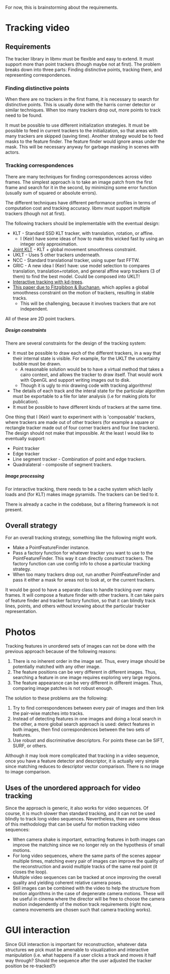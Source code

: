 For now, this is brainstorming about the requirements.

# Tracking video #

## Requirements ##

The tracker library in libmv must be flexible and easy to extend. It must
support more than point trackers (though maybe not at first). The problem
breaks down into three parts: Finding distinctive points, tracking them, and
representing correspondences.

### Finding distinctive points ###

When there are no trackers in the first frame, it is necessary to search for
distinctive points. This is usually done with the harris corner detector or
similar techniques. When too many trackers drop out, more points to track need
to be found.

It must be possible to use different initialization strategies. It must be
possible to feed in current trackers to the initialization, so that areas with
many trackers are skipped (saving time). Another strategy would be to feed
masks to the feature finder. The feature finder would ignore areas under the
mask. This will be necessary anyway for garbage masking in scenes with actors.

### Tracking correspondences ###

There are many techniques for finding correspondences across video frames. The
simplest approach is to take an image patch from the first frame and search for
it in the second, by minimizing some error function (usually sum of squared or
absolute errors).

The different techniques have different performance profiles in terms of
computation cost and tracking accuracy. libmv must support multiple trackers
(though not at first).

The following trackers should be implementable with the eventual design:

  * KLT - Standard SSD KLT tracker, with translation, rotation, or affine.
    * I (Keir) have some ideas of how to make this wicked fast by using an integer only approximation.
  * [Joint KLT](http://www.ces.clemson.edu/~stb/research/jointtracking/) - KLT + global movement smoothness constraint.
  * UKLT - Uses 5 other trackers underneath.
  * NCC - Standard translational tracker, using super fast FFTW.
  * GRIC - A new idea I (Keir) have: use model selection to compares translation, translation+rotation, and general affine warp trackers (3 of them) to find the best model. Could be composed into UKLT!
  * [Interactive tracking with kd-trees](http://www.robots.ox.ac.uk/~amb/docs/buchanan06interactive.pdf).
  * [This paper due to Fitzgibbon & Buchanan](http://www.robots.ox.ac.uk/~amb/docs/buchanan07combining.pdf), which applies a global smoothness constraint on the motion of trackers, resulting in stable tracks.
    * This will be challenging, because it involves trackers that are not independent.

All of these are 2D point trackers.

##### Design constraints #####

There are several constraints for the design of the tracking system:

  * It must be possible to draw each of the different trackers, in a way that their internal state is visible. For example, for the UKLT the uncertainty bubble must be drawn.
    * A reasonable solution would be to have a virtual method that takes a cairo context, and allows the tracker to draw itself. That would work with OpenGL and support writing images out to disk.
    * Though it is ugly to mix drawing code with tracking algorithms!
  * The details of each track and the interal state for the particular algorithm must be exportable to a file for later analysis (i.e for making plots for publication).
  * It must be possible to have different kinds of trackers at the same time.

One thing that I (Keir) want to experiment with is 'composable' trackers, where
trackers are made out of other trackers (for example a square or rectangle
tracker made out of four corner trackers and four line trackers). The design
should not make that impossible. At the least I would like to eventually
support:
  * Point tracker
  * Edge tracker
  * Line segment tracker - Combination of point and edge trackers.
  * Quadralateral - composite of segment trackers.

##### Image processing #####
For interactive tracking, there needs to be a cache system which lazily loads
and (for KLT) makes image pyramids. The trackers can be tied to it.

There is already a cache in the codebase, but a filtering framework is not
present.

## Overall strategy ##
For an overall tracking strategy, something like the following might work.
  * Make a PointFeatureFinder instance.
  * Pass a factory function for whatever tracker you want to use to the PointFeatureFinder. This way it can directly construct trackers.  The factory function can use config info to chose a particular tracking strategy.
  * When too many trackers drop out, run another PointFeatureFinder and pass it either a mask for areas not to look at, or the current trackers.

It would be good to have a separate class to handle tracking over many frames. It will
compose a feature finder with other trackers. It can take pairs of feature
finder and tracker factory function, so that it can blindly track lines, points,
and others without knowing about the particular tracker representation.


# Photos #

Tracking features in unordered sets of images can not be done with the previous approach because of the following reasons:
  1. There is no inherent order in the image set.  Thus, every image should be potentially matched with any other image.
  1. The feature positions can be very different in different images.  Thus, searching a feature in one image requires exploring very large regions.
  1. The feature appearance can be very different in different images.  Thus, comparing image patches is not robust enough.

The solution to these problems are the following:
  1. Try to find correspondences between every pair of images and then link the pair-wise matches into tracks.
  1. Instead of detecting features in one images and doing a local search in the other, a more global search approach is used:  detect features in both images, then find correspondences between the two sets of features.
  1. Use robust and discriminative descriptors.  For points these can be SIFT, SURF, or others.

Although it may look more complicated that tracking in a video sequence, once you have a feature detector and descriptor, it is actually very simple since matching reduces to descriptor vector comparison.  There is no image to image comparison.

## Uses of the unordered approach for video tracking ##

Since the approach is generic, it also works for video sequences.  Of course, it is much slower than standard tracking, and it can not be used blindly to track long video sequences.  Nevertheless, there are some ideas of this methodology that can be useful for motion tracking video sequences:
  * When camera shake is important, extracting features in both images can improve the matching since we no longer rely on the hypothesis of small motions.
  * For long video sequences, where the same parts of the scenes appear multiple times, matching every pair of images can improve the quality of the reconstruction and avoid multiple tracks of the same real point (it closes the loop).
  * Multiple video sequences can be tracked at once improving the overall quality and yielding coherent relative camera poses.
  * Still images can be combined with the video to help the structure from motion algorithms in the case of degenerate camera motions.  These will be useful in cinema where the director will be free to choose the camera motion independently of the motion track requirements (right now, camera movements are chosen such that camera tracking works).



# GUI interaction #

Since GUI interaction is important for reconstruction, whatever data structures we pick must be amenable to visualization and interactive manipulation (i.e. what happens if a user clicks a track and moves it half way through? Should the sequence after the user adjusted the tracker position be re-tracked?)